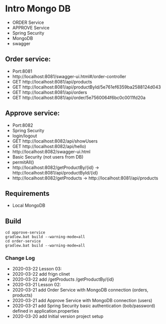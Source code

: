 # Intro Mongo DB

* ORDER Service
* APPROVE Service
* Spring Security
* MongoDB
* swagger  

## Order service:

* Port:8081
* http://localhost:8081/swagger-ui.html#/order-controller
* GET http://localhost:8081/api/products
* GET http://localhost:8081/api/productById/5e761ef6359ba2588124d043
* GET http://localhost:8081/api/orders
* GET http://localhost:8081/api/order/5e7560064f6bc0c0011fd20a

## Approve service:

* Port:8082
* Spring Security
* login/logout
* GET http://localhost:8082/api/showUsers
* GET http://localhost:8082/api/hello)
* http://localhost:8082/swagger-ui.html
* Basic Security (not users from DB)
* permitAll()
* http://localhost:8082/getProductBy/{id} -> http://localhost:8081/api/productById/{id} 
* http://localhost:8082/getProducts -> http://localhost:8081/api/products

## Requirements 
* Local MongoDB

## Build
    cd approve-service
    gradlew.bat build --warning-mode=all
    cd order-service
    gradlew.bat build --warning-mode=all
    

### Change Log
* 2020-03-22 Lesson 03:
* 2020-03-22 add frign clinet
* 2020-03-22 add /getProducts /getProductBy/{id}
* 2020-03-21 Lesson 02:
* 2020-03-21 add Order Service with MongoDB connection (orders, products) 
* 2020-03-21 add Approve Service with MongoDB connection (users)
* 2020-03-21 add Spring Security basic authentication (bob/password) defined in application.properties
* 2020-03-20 add Initial version project setup 
